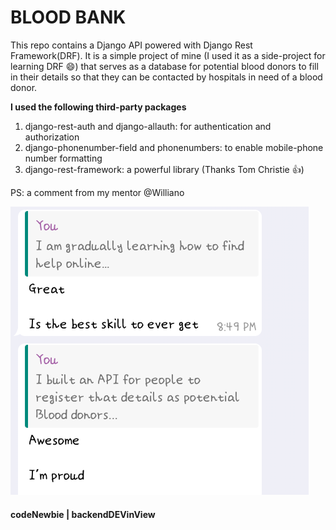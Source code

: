 # BLOOD BANK

This repo contains a Django API powered with Django Rest Framework(DRF). It is a simple project of mine (I used it as a side-project for learning DRF :smile:) that serves as a database for potential blood donors to fill in their details so that they can be contacted by hospitals in need of a blood donor.

**I used the following third-party packages**
1. django-rest-auth and django-allauth: for authentication and authorization
2. django-phonenumber-field and phonenumbers: to enable mobile-phone number formatting
3. django-rest-framework: a powerful library (Thanks Tom Christie :+1:)


PS: a comment from my mentor @Williano


![image of screenshot](william_chat.png)



#### codeNewbie | backendDEVinView
